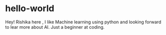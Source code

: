 # hello-world

Hey!
Rishika here , I like Machine learning using python and looking forward to lear more about AI. 
Just a beginner at coding. 
